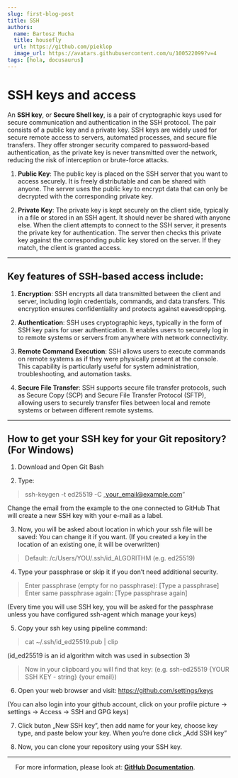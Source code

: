 ```yaml
---
slug: first-blog-post
title: SSH
authors:
  name: Bartosz Mucha
  title: housefly
  url: https://github.com/pieklop
  image_url: https://avatars.githubusercontent.com/u/100522099?v=4
tags: [hola, docusaurus]
---
```


# SSH keys and access
An **SSH key**, or **Secure Shell key**, is a pair of cryptographic keys used for secure communication and authentication in the SSH protocol. The pair consists of a public key and a private key. SSH keys are widely used for secure remote access to servers, automated processes, and secure file transfers. They offer stronger security compared to password-based authentication, as the private key is never transmitted over the network, reducing the risk of interception or brute-force attacks.

1.	**Public Key**: The public key is placed on the SSH server that you want to access securely. It is freely distributable and can be shared with anyone. The server uses the public key to encrypt data that can only be decrypted with the corresponding private key.

2.	**Private Key**: The private key is kept securely on the client side, typically in a file or stored in an SSH agent. It should never be shared with anyone else. When the client attempts to connect to the SSH server, it presents the private key for authentication. The server then checks this private key against the corresponding public key stored on the server. If they match, the client is granted access.

---

## Key features of SSH-based access include:

1.	**Encryption**: SSH encrypts all data transmitted between the client and server, including login credentials, commands, and data transfers. This encryption ensures confidentiality and protects against eavesdropping.

2.	**Authentication**: SSH uses cryptographic keys, typically in the form of SSH key pairs for user authentication. It enables users to securely log in to remote systems or servers from anywhere with network connectivity. 

3.	**Remote Command Execution**: SSH allows users to execute commands on remote systems as if they were physically present at the console. This capability is particularly useful for system administration, troubleshooting, and automation tasks.

4.	**Secure File Transfer**: SSH supports secure file transfer protocols, such as Secure Copy (SCP) and Secure File Transfer Protocol (SFTP), allowing users to securely transfer files between local and remote systems or between different remote systems.

---

## How to get your SSH key for your Git repository? (For Windows)

1.	Download and Open Git Bash

2.	Type:
> ssh-keygen -t ed25519 -C „your_email@example.com”

Change the email from the example to the one connected to GitHub 
That will create a new SSH key with your e-mail as a label.

3.	Now, you will be asked about location in which your ssh file will be saved:
You can change it if you want. (If you created a key in the location of an existing one, it will be overwritten)

> Default: /c/Users/YOU/.ssh/id_ALGORITHM (e.g. ed25519)

4.	Type your passphrase or skip it if you don’t need additional security.

> Enter passphrase (empty for no passphrase): [Type a passphrase]
> Enter same passphrase again: [Type passphrase again]

(Every time you will use SSH key, you will be asked for the passphrase unless you have configured ssh-agent which manage your keys)

5.	Copy your ssh key using pipeline command:

> cat ~/.ssh/id_ed25519.pub | clip

(id_ed25519 is an id algorithm witch was used in subsection 3)

> Now in your clipboard you will find that key:
> (e.g. ssh-ed25519 {YOUR SSH KEY - string} {your email})

6.	Open your web browser and visit: https://github.com/settings/keys 

(You can also login into your github account, click on your profile picture -> settings -> Access -> SSH and GPG keys)

7.	Click buton „New SSH key”, then add name for your key, choose key type, and paste below your key. When you’re done click „Add SSH key”

8.	Now, you can clone your repository using your SSH key.

---
 
For more information, please look at: **[GitHub Documentation](https://docs.github.com/en/authentication/connecting-to-github-with-ssh/generating-a-new-ssh-key-and-adding-it-to-the-ssh-agent)**.



